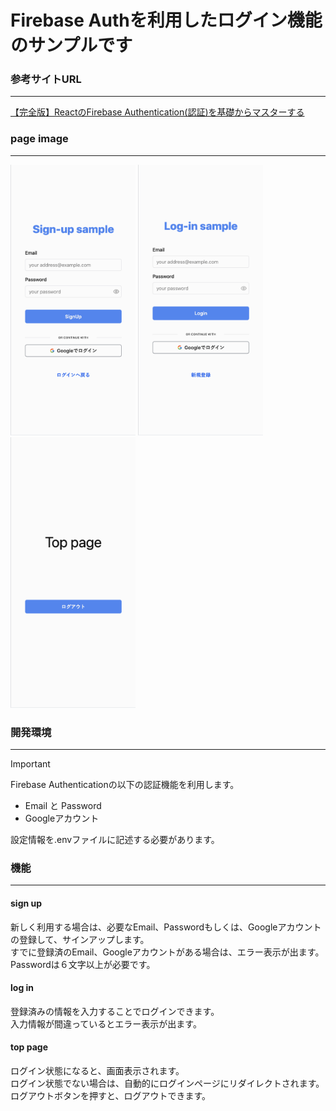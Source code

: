 # Firebase Authを利用したログイン機能のサンプルです  

### 参考サイトURL
___
[【完全版】ReactのFirebase Authentication(認証)を基礎からマスターする](https://reffect.co.jp/react/react-firebase-auth)

### page image
___
<img width="200" alt="sign-up" src="frontend/images/signup.png">  <img width="200" alt="sign-up" src="frontend/images/login.png">  <img width="200" alt="sign-up" src="frontend/images/home.png">

### 開発環境
___
> [!IMPORTANT]
> Firebase Authenticationの以下の認証機能を利用します。
> - Email と Password
> - Googleアカウント
>
> 設定情報を.envファイルに記述する必要があります。


### 機能
___
#### sign up
新しく利用する場合は、必要なEmail、Passwordもしくは、Googleアカウントの登録して、サインアップします。  
すでに登録済のEmail、Googleアカウントがある場合は、エラー表示が出ます。  
Passwordは６文字以上が必要です。

#### log in
登録済みの情報を入力することでログインできます。  
入力情報が間違っているとエラー表示が出ます。  


#### top page
ログイン状態になると、画面表示されます。  
ログイン状態でない場合は、自動的にログインページにリダイレクトされます。  
ログアウトボタンを押すと、ログアウトできます。
